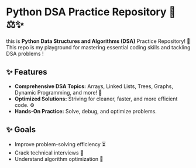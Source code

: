 
# Python DSA Practice Repository 🐉⚖️✨

this is **Python Data Structures and Algorithms (DSA)** Practice Repository! 💚 This repo is my playground for mastering essential coding skills and tackling DSA problems !

## ✨ Features
- **Comprehensive DSA Topics:** Arrays, Linked Lists, Trees, Graphs, Dynamic Programming, and more! 🌟
- **Optimized Solutions:** Striving for cleaner, faster, and more efficient code. ⚙️
- **Hands-On Practice:** Solve, debug, and optimize problems.

## ✨ Goals
- Improve problem-solving efficiency ⏳
- Crack technical interviews 🎉
- Understand algorithm optimization 🧰

